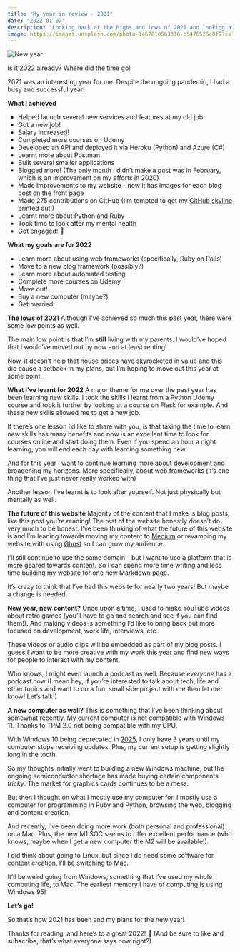 ```yaml
---
title: "My year in review - 2021"
date: "2022-01-07"
description: "Looking back at the highs and lows of 2021 and looking at the future"
image: https://images.unsplash.com/photo-1467810563316-b5476525c0f9?ixlib=rb-1.2.1&ixid=MnwxMjA3fDB8MHxwaG90by1wYWdlfHx8fGVufDB8fHx8&auto=format&fit=crop&w=2069&q=80
---
```


![New year](https://images.unsplash.com/photo-1467810563316-b5476525c0f9?ixlib=rb-1.2.1&ixid=MnwxMjA3fDB8MHxwaG90by1wYWdlfHx8fGVufDB8fHx8&auto=format&fit=crop&w=2069&q=80)

Is it 2022 already? Where did the time go!

2021 was an interesting year for me. Despite the ongoing pandemic, I had a busy and successful year!

**What I achieved**
* Helped launch several new services and features at my old job
* Got a new job!
* Salary increased!
* Completed more courses on Udemy
* Developed an API and deployed it via Heroku (Python) and Azure (C#)
* Learnt more about Postman
* Built several smaller applications
* Blogged more! (The only month I didn’t make a post was in February, which is an improvement on my efforts in 2020)
* Made improvements to my website - now it has images for each blog post on the front page
* Made 275 contributions on GitHub (I’m tempted to get my [GitHub skyline](https://skyline.github.com/jb-26/2021) printed out!)
* Learnt more about Python and Ruby
* Took time to look after my mental health
* Got engaged! 💍 

**What my goals are for 2022**
* Learn more about using web frameworks (specifically, Ruby on Rails)
* Move to a new blog framework (possibly?)
* Learn more about automated testing
* Complete more courses on Udemy
* Move out!
* Buy a new computer (maybe?)
* Get married!

**The lows of 2021**
Although I’ve achieved so much this past year, there were some low points as well.

The main low point is that I’m **still** living with my parents. I would’ve hoped that I would’ve moved out by now and at least renting!

Now, it doesn’t help that house prices have skyrocketed in value and this did cause a setback in my plans, but I’m hoping to move out this year at some point!

**What I’ve learnt for 2022**
A major theme for me over the past year has been learning new skills. I took the skills I learnt from a Python Udemy course and took it further by looking at a course on Flask for example. And these new skills allowed me to get a new job.

If there’s one lesson I’d like to share with you, is that taking the time to learn new skills has many benefits and now is an excellent time to look for courses online and start doing them. Even if you spend an hour a night learning, you will end each day with learning something new.

And for this year I want to continue learning more about development and broadening my horizons. More specifically, about web frameworks (it’s one thing that I’ve just never really worked with)

Another lesson I’ve learnt is to look after yourself. Not just physically but mentally as well. 

**The future of this website**
Majority of the content that I make is blog posts, like this post you’re reading! The rest of the website honestly doesn’t do very much to be honest. I’ve been thinking of what the future of this website is and I’m leaning towards moving my content to [Medium](https://medium.com) or revamping my website with using [Ghost](https://ghost.org/) so I can grow my audience.

I’ll still continue to use the same domain - but I want to use a platform that is more geared towards content. So I can spend more time writing and less time building my website for one new Markdown page.

It’s crazy to think that I’ve had this website for nearly two years! But maybe a change is needed.

**New year, new content?**
Once upon a time, I used to make YouTube videos about retro games (you’ll have to go and search and see if you can find them!). And making videos is something I’d like to bring back but more focused on development, work life, interviews, etc.

These videos or audio clips will be embedded as part of my blog posts. I guess I want to be more creative with my work this year and find new ways for people to interact with my content.

Who knows, I might even launch a podcast as well. Because _everyone_ has a podcast now (I mean hey, if you’re interested to talk about tech, life and other topics and want to do a fun, small side project with me then let me know! Let’s talk!)

**A new computer as well?**
This is something that I’ve been thinking about somewhat recently. My current computer is not compatible with Windows 11. Thanks to TPM 2.0 not being compatible with my CPU.

With Windows 10 being deprecated in [2025](https://www.theverge.com/2021/6/14/22533018/microsoft-windows-10-end-support-date), I only have 3 years until my computer stops receiving updates. Plus, my current setup is getting slightly long in the tooth.

So my thoughts initially went to building a new Windows machine, but the ongoing semiconductor shortage has made buying certain components _tricky_. The market for graphics cards continues to be a mess.

But then I thought on what I mostly use my computer for.  I mostly use a computer for programming in Ruby and Python, browsing the web, blogging and content creation.

And recently, I’ve been doing more work (both personal and professional) on a Mac. Plus, the new M1 SOC seems to offer excellent performance (who knows, maybe when I get a new computer the M2 will be available!).

I did think about going to Linux, but since I do need some software for content creation, I’ll be switching to Mac.

It’ll be weird going from Windows, something that I’ve used my whole computing life, to Mac. The earliest memory I have of computing is using Windows 95!

**Let’s go!**

So that’s how 2021 has been and my plans for the new year!

Thanks for reading, and here’s to a great 2022! 🎉
(And be sure to like and subscribe, that’s what everyone says now right?)
